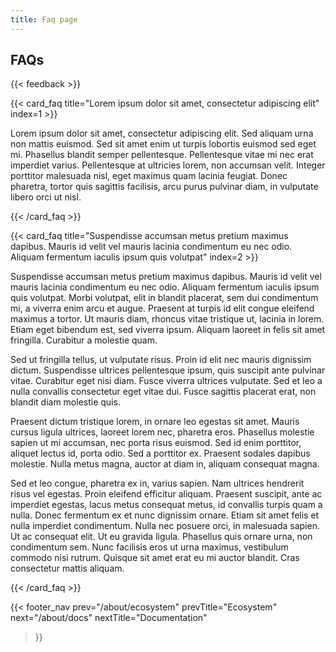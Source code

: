 ```yaml
---
title: Faq page
---
```


## FAQs

{{< feedback >}}

{{< card_faq title="Lorem ipsum dolor sit amet, consectetur adipiscing elit" index=1 >}}

Lorem ipsum dolor sit amet, consectetur adipiscing elit. Sed aliquam urna non mattis euismod. Sed sit amet enim ut turpis lobortis euismod sed eget mi. Phasellus blandit semper pellentesque. Pellentesque vitae mi nec erat imperdiet varius. Pellentesque at ultricies lorem, non accumsan velit. Integer porttitor malesuada nisl, eget maximus quam lacinia feugiat. Donec pharetra, tortor quis sagittis facilisis, arcu purus pulvinar diam, in vulputate libero orci ut nisl.

{{< /card_faq >}}

{{< card_faq title="Suspendisse accumsan metus pretium maximus dapibus. Mauris id velit vel mauris lacinia condimentum eu nec odio. Aliquam fermentum iaculis ipsum quis volutpat" index=2 >}}

Suspendisse accumsan metus pretium maximus dapibus. Mauris id velit vel mauris lacinia condimentum eu nec odio. Aliquam fermentum iaculis ipsum quis volutpat. Morbi volutpat, elit in blandit placerat, sem dui condimentum mi, a viverra enim arcu et augue. Praesent at turpis id elit congue eleifend maximus a tortor. Ut mauris diam, rhoncus vitae tristique ut, lacinia in lorem. Etiam eget bibendum est, sed viverra ipsum. Aliquam laoreet in felis sit amet fringilla. Curabitur a molestie quam.

Sed ut fringilla tellus, ut vulputate risus. Proin id elit nec mauris dignissim dictum. Suspendisse ultrices pellentesque ipsum, quis suscipit ante pulvinar vitae. Curabitur eget nisi diam. Fusce viverra ultrices vulputate. Sed et leo a nulla convallis consectetur eget vitae dui. Fusce sagittis placerat erat, non blandit diam molestie quis.

Praesent dictum tristique lorem, in ornare leo egestas sit amet. Mauris cursus ligula ultrices, laoreet lorem nec, pharetra eros. Phasellus molestie sapien ut mi accumsan, nec porta risus euismod. Sed id enim porttitor, aliquet lectus id, porta odio. Sed a porttitor ex. Praesent sodales dapibus molestie. Nulla metus magna, auctor at diam in, aliquam consequat magna.

Sed et leo congue, pharetra ex in, varius sapien. Nam ultrices hendrerit risus vel egestas. Proin eleifend efficitur aliquam. Praesent suscipit, ante ac imperdiet egestas, lacus metus consequat metus, id convallis turpis quam a nulla. Donec fermentum ex et nunc dignissim ornare. Etiam sit amet felis et nulla imperdiet condimentum. Nulla nec posuere orci, in malesuada sapien. Ut ac consequat elit. Ut eu gravida ligula. Phasellus quis ornare urna, non condimentum sem. Nunc facilisis eros ut urna maximus, vestibulum commodo nisi rutrum. Quisque sit amet erat eu mi auctor blandit. Cras consectetur mattis aliquam.

{{< /card_faq >}}

{{< footer_nav 
  prev="/about/ecosystem"
  prevTitle="Ecosystem"
  next="/about/docs" 
  nextTitle="Documentation" 
>}}